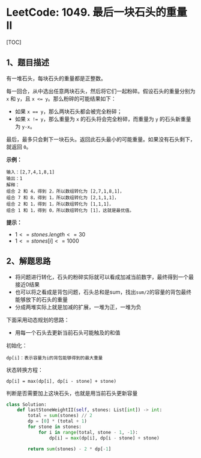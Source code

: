 # LeetCode: 1049. 最后一块石头的重量 II

[TOC]

## 1、题目描述

有一堆石头，每块石头的重量都是正整数。

每一回合，从中选出任意两块石头，然后将它们一起粉碎。假设石头的重量分别为 `x` 和 `y`，且 `x <= y`。那么粉碎的可能结果如下：

-   如果 `x == y`，那么两块石头都会被完全粉碎；
-   如果 `x != y`，那么重量为 `x` 的石头将会完全粉碎，而重量为 `y` 的石头新重量为 `y-x`。

最后，最多只会剩下一块石头。返回此石头最小的可能重量。如果没有石头剩下，就返回 `0`。

 

**示例：**

```
输入：[2,7,4,1,8,1]
输出：1
解释：
组合 2 和 4，得到 2，所以数组转化为 [2,7,1,8,1]，
组合 7 和 8，得到 1，所以数组转化为 [2,1,1,1]，
组合 2 和 1，得到 1，所以数组转化为 [1,1,1]，
组合 1 和 1，得到 0，所以数组转化为 [1]，这就是最优值。
```

**提示：**

-   $1 <= stones.length <= 30$
-   $1 <= stones[i] <= 1000$



## 2、解题思路

-   将问题进行转化，石头的粉碎实际就可以看成加减当前数字，最终得到一个最接近0结果
-   也可以将之看成是背包问题，石头总和是sum，找出`sum/2`的容量的背包最终能够放下的石头的重量
-   分成两堆实际上就是加减的扩展，一堆为正，一堆为负

下面采用动态规划的思路：

-   用每一个石头去更新当前石头可能触及的和值

初始化：

```
dp[i]：表示容量为i的背包能够得到的最大重量
```

状态转换方程：

```
dp[i] = max(dp[i], dp[i - stone] + stone)
```

判断是否需要加上这块石头，也就是用当前石头更新容量



```python
class Solution:
    def lastStoneWeightII(self, stones: List[int]) -> int:
        total = sum(stones) // 2
        dp = [0] * (total + 1)
        for stone in stones:
            for i in range(total, stone - 1, -1):
                dp[i] = max(dp[i], dp[i - stone] + stone)

        return sum(stones) - 2 * dp[-1]
```

